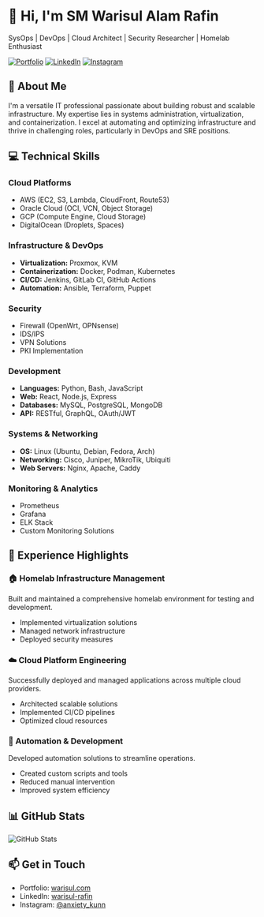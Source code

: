 # 👋 Hi, I'm SM Warisul Alam Rafin

SysOps | DevOps | Cloud Architect | Security Researcher | Homelab Enthusiast

[![Portfolio](https://img.shields.io/badge/Portfolio-warisul.com-blue)](https://www.warisul.com)
[![LinkedIn](https://img.shields.io/badge/LinkedIn-warisul--rafin-blue)](https://www.linkedin.com/in/warisul-rafin)
[![Instagram](https://img.shields.io/badge/Instagram-anxiety__kunn-purple)](https://www.instagram.com/anxiety_kunn)

## 🚀 About Me

I'm a versatile IT professional passionate about building robust and scalable infrastructure. My expertise lies in systems administration, virtualization, and containerization. I excel at automating and optimizing infrastructure and thrive in challenging roles, particularly in DevOps and SRE positions.

## 💻 Technical Skills

### Cloud Platforms
- AWS (EC2, S3, Lambda, CloudFront, Route53)
- Oracle Cloud (OCI, VCN, Object Storage)
- GCP (Compute Engine, Cloud Storage)
- DigitalOcean (Droplets, Spaces)

### Infrastructure & DevOps
- **Virtualization:** Proxmox, KVM
- **Containerization:** Docker, Podman, Kubernetes
- **CI/CD:** Jenkins, GitLab CI, GitHub Actions
- **Automation:** Ansible, Terraform, Puppet

### Security
- Firewall (OpenWrt, OPNsense)
- IDS/IPS
- VPN Solutions
- PKI Implementation

### Development
- **Languages:** Python, Bash, JavaScript
- **Web:** React, Node.js, Express
- **Databases:** MySQL, PostgreSQL, MongoDB
- **API:** RESTful, GraphQL, OAuth/JWT

### Systems & Networking
- **OS:** Linux (Ubuntu, Debian, Fedora, Arch)
- **Networking:** Cisco, Juniper, MikroTik, Ubiquiti
- **Web Servers:** Nginx, Apache, Caddy

### Monitoring & Analytics
- Prometheus
- Grafana
- ELK Stack
- Custom Monitoring Solutions

## 🎯 Experience Highlights

### 🏠 Homelab Infrastructure Management
Built and maintained a comprehensive homelab environment for testing and development.
- Implemented virtualization solutions
- Managed network infrastructure
- Deployed security measures

### ☁️ Cloud Platform Engineering
Successfully deployed and managed applications across multiple cloud providers.
- Architected scalable solutions
- Implemented CI/CD pipelines
- Optimized cloud resources

### 🤖 Automation & Development
Developed automation solutions to streamline operations.
- Created custom scripts and tools
- Reduced manual intervention
- Improved system efficiency

## 📊 GitHub Stats

![GitHub Stats](https://github-readme-stats.vercel.app/api?username=wari-sul&show_icons=true&theme=radical)

## 📫 Get in Touch
- Portfolio: [warisul.com](https://warisul.com)
- LinkedIn: [warisul-rafin](https://www.linkedin.com/in/warisul-rafin)
- Instagram: [@anxiety_kunn](https://www.instagram.com/anxiety_kunn)
